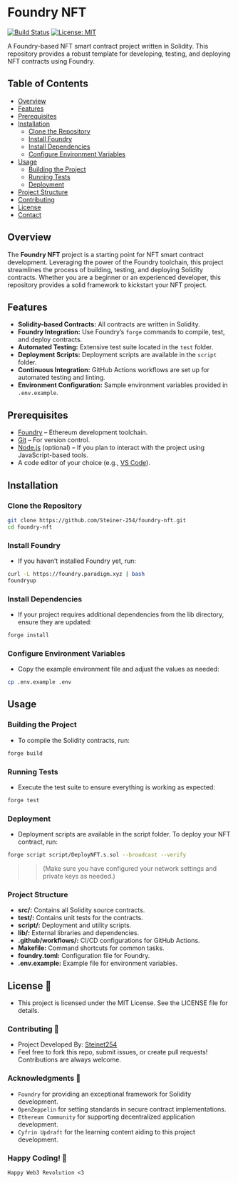 # Foundry NFT

[![Build Status](https://img.shields.io/github/actions/workflow/status/Steiner-254/foundry-nft/ci.yml?branch=master)](https://github.com/Steiner-254/foundry-nft/actions)
[![License: MIT](https://img.shields.io/badge/License-MIT-yellow.svg)](LICENSE)

A Foundry-based NFT smart contract project written in Solidity. This repository provides a robust template for developing, testing, and deploying NFT contracts using Foundry.

## Table of Contents

- [Overview](#overview)
- [Features](#features)
- [Prerequisites](#prerequisites)
- [Installation](#installation)
  - [Clone the Repository](#clone-the-repository)
  - [Install Foundry](#install-foundry)
  - [Install Dependencies](#install-dependencies)
  - [Configure Environment Variables](#configure-environment-variables)
- [Usage](#usage)
  - [Building the Project](#building-the-project)
  - [Running Tests](#running-tests)
  - [Deployment](#deployment)
- [Project Structure](#project-structure)
- [Contributing](#contributing)
- [License](#license)
- [Contact](#contact)

## Overview

The **Foundry NFT** project is a starting point for NFT smart contract development. Leveraging the power of the Foundry toolchain, this project streamlines the process of building, testing, and deploying Solidity contracts. Whether you are a beginner or an experienced developer, this repository provides a solid framework to kickstart your NFT project.

## Features

- **Solidity-based Contracts:** All contracts are written in Solidity.
- **Foundry Integration:** Use Foundry’s `forge` commands to compile, test, and deploy contracts.
- **Automated Testing:** Extensive test suite located in the `test` folder.
- **Deployment Scripts:** Deployment scripts are available in the `script` folder.
- **Continuous Integration:** GitHub Actions workflows are set up for automated testing and linting.
- **Environment Configuration:** Sample environment variables provided in `.env.example`.

## Prerequisites

- [Foundry](https://book.getfoundry.sh/) – Ethereum development toolchain.
- [Git](https://git-scm.com/) – For version control.
- [Node.js](https://nodejs.org/) (optional) – If you plan to interact with the project using JavaScript-based tools.
- A code editor of your choice (e.g., [VS Code](https://code.visualstudio.com/)).

## Installation

### Clone the Repository

```bash
git clone https://github.com/Steiner-254/foundry-nft.git
cd foundry-nft
```

### Install Foundry
- If you haven’t installed Foundry yet, run:

```bash
curl -L https://foundry.paradigm.xyz | bash
foundryup
```

### Install Dependencies
- If your project requires additional dependencies from the lib directory, ensure they are updated:

```bash
forge install
```

### Configure Environment Variables
- Copy the example environment file and adjust the values as needed:

```bash
cp .env.example .env
```

## Usage
### Building the Project
- To compile the Solidity contracts, run:

```bash
forge build
```

### Running Tests
- Execute the test suite to ensure everything is working as expected:

```bash
forge test
```

### Deployment
- Deployment scripts are available in the script folder. To deploy your NFT contract, run:

```bash
forge script script/DeployNFT.s.sol --broadcast --verify
```

>> (Make sure you have configured your network settings and private keys as needed.)


### Project Structure
- **src/:** Contains all Solidity source contracts.
- **test/:** Contains unit tests for the contracts.
- **script/:** Deployment and utility scripts.
- **lib/:** External libraries and dependencies.
- **.github/workflows/:** CI/CD configurations for GitHub Actions.
- **Makefile:** Command shortcuts for common tasks.
- **foundry.toml:** Configuration file for Foundry.
- **.env.example:** Example file for environment variables.

## License 📜
- This project is licensed under the MIT License. See the LICENSE file for details.

### Contributing 🤝
- Project Developed By: [Steinet254](https://twitter.com/Steiner254)
- Feel free to fork this repo, submit issues, or create pull requests! Contributions are always welcome.

### Acknowledgments 🙌
- `Foundry` for providing an exceptional framework for Solidity development.
- `OpenZeppelin` for setting standards in secure contract implementations.
- `Ethereum Community` for supporting decentralized application development.
- `Cyfrin Updraft` for the learning content aiding to this project development.

### Happy Coding! 🚀

```vbet
Happy Web3 Revolution <3
```
